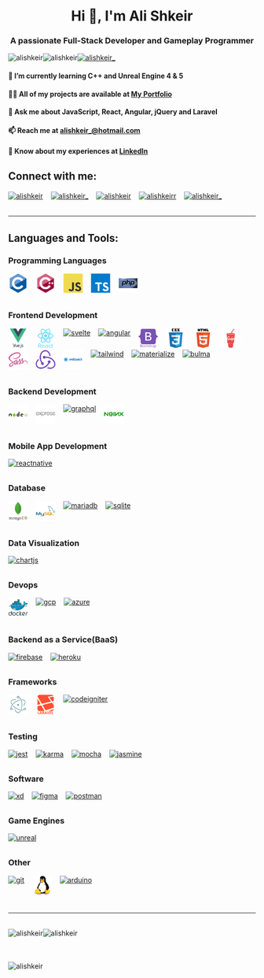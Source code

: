 <h1 align="center">Hi 👋, I'm Ali Shkeir</h1><h3 align="center"> A passionate Full-Stack Developer and Gameplay Programmer</h3><img src="https://komarev.com/ghpvc/?username=alishkeir&label=Profile%20views&color=0e75b6&style=flat" alt="alishkeir"/><img src="https://github-profile-trophy.vercel.app/?username=alishkeir" alt="alishkeir"/><a href="https://twitter.com/alishkeir_" target="blank" ><img src="https://img.shields.io/twitter/follow/alishkeir_?logo=twitter&style=for-the-badge" alt="alishkeir_"/></a><h4>🌱 I’m currently learning <b>C++</b> and <b>Unreal Engine 4 & 5</b></h4><h4> 👨‍💻 All of my projects are available at <a href="https://alishkeir.netlify.app">My Portfolio</a></h4><h4> 💬 Ask me about <b>JavaScript</b>, <b>React</b>, <b>Angular</b>, <b>jQuery</b> and <b>Laravel</b></h4><h4> 📫 Reach me at <a href="mailto: alishkeir_@hotmail.com">alishkeir_@hotmail.com</a></h4><h4> 📄 Know about my experiences at <a href="https://www.linkedin.com/in/alishkeir/">LinkedIn</a></h4><h2 align="left">Connect with me:</h2><div style="display: flex; margin-bottom: 2rem; flex-wrap: wrap"> <a href="https://codepen.io/alishkeir" target="blank" ><img align="center" src="https://raw.githubusercontent.com/rahuldkjain/github-profile-readme-generator/master/src/images/icons/Social/codepen.svg" alt="alishkeir" height="30" width="40" style="margin-right: 1rem"/></a> <a href="https://twitter.com/alishkeir_" target="blank" ><img align="center" src="https://raw.githubusercontent.com/rahuldkjain/github-profile-readme-generator/master/src/images/icons/Social/twitter.svg" alt="alishkeir_" height="30" width="40" style="margin-right: 1rem"/></a> <a href="https://linkedin.com/in/alishkeir" target="blank" ><img align="center" src="https://raw.githubusercontent.com/rahuldkjain/github-profile-readme-generator/master/src/images/icons/Social/linked-in-alt.svg" alt="alishkeir" height="30" width="40" style="margin-right: 1rem"/></a> <a href="https://fb.com/alishkeirr" target="blank" ><img align="center" src="https://raw.githubusercontent.com/rahuldkjain/github-profile-readme-generator/master/src/images/icons/Social/facebook.svg" alt="alishkeirr" height="30" width="40" style="margin-right: 1rem"/></a> <a href="https://instagram.com/alishkeir_" target="blank" ><img align="center" src="https://raw.githubusercontent.com/rahuldkjain/github-profile-readme-generator/master/src/images/icons/Social/instagram.svg" alt="alishkeir_" height="30" width="40" style="margin-right: 1rem"/></a></div><hr style=" height: 1px; background-color: #21262d; margin-top: 1rem; margin-bottom: 2rem; "/><h2 align="left">Languages and Tools:</h2><h3>Programming Languages</h3><div style="display: flex; margin-bottom: 2rem; flex-wrap: wrap"> <a style="margin-right: 1rem" href="https://www.cprogramming.com/" target="_blank" rel="noreferrer" > <img src="https://raw.githubusercontent.com/devicons/devicon/master/icons/c/c-original.svg" alt="c" width="40" height="40"/> </a> <a style="margin-right: 1rem" href="https://www.w3schools.com/cpp/" target="_blank" rel="noreferrer" > <img src="https://raw.githubusercontent.com/devicons/devicon/master/icons/cplusplus/cplusplus-original.svg" alt="cplusplus" width="40" height="40"/> </a> <a style="margin-right: 1rem" href="https://developer.mozilla.org/en-US/docs/Web/JavaScript" target="_blank" rel="noreferrer" > <img src="https://raw.githubusercontent.com/devicons/devicon/master/icons/javascript/javascript-original.svg" alt="javascript" width="40" height="40"/> </a> <a style="margin-right: 1rem" href="https://www.typescriptlang.org/" target="_blank" rel="noreferrer" > <img src="https://raw.githubusercontent.com/devicons/devicon/master/icons/typescript/typescript-original.svg" alt="typescript" width="40" height="40"/> </a> <a style="margin-right: 1rem" href="https://www.php.net" target="_blank" rel="noreferrer" > <img src="https://raw.githubusercontent.com/devicons/devicon/master/icons/php/php-original.svg" alt="php" width="40" height="40"/> </a></div><h3>Frontend Development</h3><div style="display: flex; margin-bottom: 2rem; flex-wrap: wrap"> <a style="margin-right: 1rem" href="https://vuejs.org/" target="_blank" rel="noreferrer" > <img src="https://raw.githubusercontent.com/devicons/devicon/master/icons/vuejs/vuejs-original-wordmark.svg" alt="vuejs" width="40" height="40"/> </a> <a style="margin-right: 1rem" href="https://reactjs.org/" target="_blank" rel="noreferrer" > <img src="https://raw.githubusercontent.com/devicons/devicon/master/icons/react/react-original-wordmark.svg" alt="react" width="40" height="40"/> </a> <a style="margin-right: 1rem" href="https://svelte.dev" target="_blank" rel="noreferrer" > <img src="https://upload.wikimedia.org/wikipedia/commons/1/1b/Svelte_Logo.svg" alt="svelte" width="40" height="40"/> </a> <a style="margin-right: 1rem" href="https://angular.io" target="_blank" rel="noreferrer" > <img src="https://angular.io/assets/images/logos/angular/angular.svg" alt="angular" width="40" height="40"/> </a> <a style="margin-right: 1rem" href="https://getbootstrap.com" target="_blank" rel="noreferrer" > <img src="https://raw.githubusercontent.com/devicons/devicon/master/icons/bootstrap/bootstrap-plain-wordmark.svg" alt="bootstrap" width="40" height="40"/> </a> <a style="margin-right: 1rem" href="https://www.w3schools.com/css/" target="_blank" rel="noreferrer" > <img src="https://raw.githubusercontent.com/devicons/devicon/master/icons/css3/css3-original-wordmark.svg" alt="css3" width="40" height="40"/> </a> <a style="margin-right: 1rem" href="https://www.w3.org/html/" target="_blank" rel="noreferrer" > <img src="https://raw.githubusercontent.com/devicons/devicon/master/icons/html5/html5-original-wordmark.svg" alt="html5" width="40" height="40"/> </a> <a style="margin-right: 1rem" href="https://gulpjs.com" target="_blank" rel="noreferrer" > <img src="https://raw.githubusercontent.com/devicons/devicon/master/icons/gulp/gulp-plain.svg" alt="gulp" width="40" height="40"/> </a> <a style="margin-right: 1rem" href="https://sass-lang.com" target="_blank" rel="noreferrer" > <img src="https://raw.githubusercontent.com/devicons/devicon/master/icons/sass/sass-original.svg" alt="sass" width="40" height="40"/> </a> <a style="margin-right: 1rem" href="https://redux.js.org" target="_blank" rel="noreferrer" > <img src="https://raw.githubusercontent.com/devicons/devicon/master/icons/redux/redux-original.svg" alt="redux" width="40" height="40"/> </a> <a style="margin-right: 1rem" href="https://webpack.js.org" target="_blank" rel="noreferrer" > <img src="https://raw.githubusercontent.com/devicons/devicon/d00d0969292a6569d45b06d3f350f463a0107b0d/icons/webpack/webpack-original-wordmark.svg" alt="webpack" width="40" height="40"/> </a> <a style="margin-right: 1rem" href="https://tailwindcss.com/" target="_blank" rel="noreferrer" > <img src="https://www.vectorlogo.zone/logos/tailwindcss/tailwindcss-icon.svg" alt="tailwind" width="40" height="40"/> </a> <a style="margin-right: 1rem" href="https://materializecss.com/" target="_blank" rel="noreferrer" > <img src="https://raw.githubusercontent.com/prplx/svg-logos/5585531d45d294869c4eaab4d7cf2e9c167710a9/svg/materialize.svg" alt="materialize" width="40" height="40"/> </a> <a style="margin-right: 1rem" href="https://bulma.io/" target="_blank" rel="noreferrer" > <img src="https://raw.githubusercontent.com/gilbarbara/logos/804dc257b59e144eaca5bc6ffd16949752c6f789/logos/bulma.svg" alt="bulma" width="40" height="40"/> </a></div><h3>Backend Development</h3><div style="display: flex; margin-bottom: 2rem; flex-wrap: wrap"> <a style="margin-right: 1rem" href="https://nodejs.org" target="_blank" rel="noreferrer" > <img src="https://raw.githubusercontent.com/devicons/devicon/master/icons/nodejs/nodejs-original-wordmark.svg" alt="nodejs" width="40" height="40"/> </a> <a style="margin-right: 1rem" href="https://expressjs.com" target="_blank" rel="noreferrer" > <img src="https://raw.githubusercontent.com/devicons/devicon/master/icons/express/express-original-wordmark.svg" alt="express" width="40" height="40"/> </a> <a style="margin-right: 1rem" href="https://graphql.org" target="_blank" rel="noreferrer" > <img src="https://www.vectorlogo.zone/logos/graphql/graphql-icon.svg" alt="graphql" width="40" height="40"/> </a> <a style="margin-right: 1rem" href="https://www.nginx.com" target="_blank" rel="noreferrer" > <img src="https://raw.githubusercontent.com/devicons/devicon/master/icons/nginx/nginx-original.svg" alt="nginx" width="40" height="40"/> </a></div><h3>Mobile App Development</h3><div style="display: flex; margin-bottom: 2rem; flex-wrap: wrap"> <a style="margin-right: 1rem" href="https://reactnative.dev/" target="_blank" rel="noreferrer" > <img src="https://reactnative.dev/img/header_logo.svg" alt="reactnative" width="40" height="40"/> </a></div><h3>Database</h3><div style="display: flex; margin-bottom: 2rem; flex-wrap: wrap"> <a style="margin-right: 1rem" href="https://www.mongodb.com/" target="_blank" rel="noreferrer" > <img src="https://raw.githubusercontent.com/devicons/devicon/master/icons/mongodb/mongodb-original-wordmark.svg" alt="mongodb" width="40" height="40"/> </a> <a style="margin-right: 1rem" href="https://www.mysql.com/" target="_blank" rel="noreferrer" > <img src="https://raw.githubusercontent.com/devicons/devicon/master/icons/mysql/mysql-original-wordmark.svg" alt="mysql" width="40" height="40"/> </a> <a style="margin-right: 1rem" href="https://mariadb.org/" target="_blank" rel="noreferrer" > <img src="https://www.vectorlogo.zone/logos/mariadb/mariadb-icon.svg" alt="mariadb" width="40" height="40"/> </a> <a style="margin-right: 1rem" href="https://www.sqlite.org/" target="_blank" rel="noreferrer" > <img src="https://www.vectorlogo.zone/logos/sqlite/sqlite-icon.svg" alt="sqlite" width="40" height="40"/> </a></div><h3>Data Visualization</h3><div style="display: flex; margin-bottom: 2rem; flex-wrap: wrap"> <a style="margin-right: 1rem" href="https://www.chartjs.org" target="_blank" rel="noreferrer" > <img src="https://www.chartjs.org/media/logo-title.svg" alt="chartjs" width="40" height="40"/> </a></div><h3>Devops</h3><div style="display: flex; margin-bottom: 2rem; flex-wrap: wrap"> <a style="margin-right: 1rem" href="https://www.docker.com/" target="_blank" rel="noreferrer" > <img src="https://raw.githubusercontent.com/devicons/devicon/master/icons/docker/docker-original-wordmark.svg" alt="docker" width="40" height="40"/> </a> <a style="margin-right: 1rem" href="https://cloud.google.com" target="_blank" rel="noreferrer" > <img src="https://www.vectorlogo.zone/logos/google_cloud/google_cloud-icon.svg" alt="gcp" width="40" height="40"/> </a> <a style="margin-right: 1rem" href="https://azure.microsoft.com/en-in/" target="_blank" rel="noreferrer" > <img src="https://www.vectorlogo.zone/logos/microsoft_azure/microsoft_azure-icon.svg" alt="azure" width="40" height="40"/> </a></div><h3>Backend as a Service(BaaS)</h3><div style="display: flex; margin-bottom: 2rem; flex-wrap: wrap"> <a style="margin-right: 1rem" href="https://firebase.google.com/" target="_blank" rel="noreferrer" > <img src="https://www.vectorlogo.zone/logos/firebase/firebase-icon.svg" alt="firebase" width="40" height="40"/> </a> <a style="margin-right: 1rem" href="https://heroku.com" target="_blank" rel="noreferrer" > <img src="https://www.vectorlogo.zone/logos/heroku/heroku-icon.svg" alt="heroku" width="40" height="40"/> </a></div><h3>Frameworks</h3><div style="display: flex; margin-bottom: 2rem; flex-wrap: wrap"> <a style="margin-right: 1rem" href="https://www.electronjs.org" target="_blank" rel="noreferrer" > <img src="https://raw.githubusercontent.com/devicons/devicon/master/icons/electron/electron-original.svg" alt="electron" width="40" height="40"/> </a> <a style="margin-right: 1rem" href="https://laravel.com/" target="_blank" rel="noreferrer" > <img src="https://raw.githubusercontent.com/devicons/devicon/master/icons/laravel/laravel-plain-wordmark.svg" alt="laravel" width="40" height="40"/> </a> <a style="margin-right: 1rem" href="https://codeigniter.com" target="_blank" rel="noreferrer" > <img src="https://cdn.worldvectorlogo.com/logos/codeigniter.svg" alt="codeigniter" width="40" height="40"/> </a></div><h3>Testing</h3><div style="display: flex; margin-bottom: 2rem; flex-wrap: wrap"> <a style="margin-right: 1rem" href="https://jestjs.io" target="_blank" rel="noreferrer" > <img src="https://www.vectorlogo.zone/logos/jestjsio/jestjsio-icon.svg" alt="jest" width="40" height="40"/> </a> <a style="margin-right: 1rem" href="https://karma-runner.github.io/latest/index.html" target="_blank" rel="noreferrer" > <img src="https://raw.githubusercontent.com/detain/svg-logos/780f25886640cef088af994181646db2f6b1a3f8/svg/karma.svg" alt="karma" width="40" height="40"/> </a> <a style="margin-right: 1rem" href="https://mochajs.org" target="_blank" rel="noreferrer" > <img src="https://www.vectorlogo.zone/logos/mochajs/mochajs-icon.svg" alt="mocha" width="40" height="40"/> </a> <a style="margin-right: 1rem" href="https://jasmine.github.io/" target="_blank" rel="noreferrer" > <img src="https://www.vectorlogo.zone/logos/jasmine/jasmine-icon.svg" alt="jasmine" width="40" height="40"/> </a></div><h3>Software</h3><div style="display: flex; margin-bottom: 2rem; flex-wrap: wrap"> <a style="margin-right: 1rem" href="https://www.adobe.com/products/xd.html" target="_blank" rel="noreferrer" > <img src="https://cdn.worldvectorlogo.com/logos/adobe-xd.svg" alt="xd" width="40" height="40"/> </a> <a style="margin-right: 1rem" href="https://www.figma.com/" target="_blank" rel="noreferrer" > <img src="https://www.vectorlogo.zone/logos/figma/figma-icon.svg" alt="figma" width="40" height="40"/> </a> <a style="margin-right: 1rem" href="https://postman.com" target="_blank" rel="noreferrer" > <img src="https://www.vectorlogo.zone/logos/getpostman/getpostman-icon.svg" alt="postman" width="40" height="40"/> </a></div><h3>Game Engines</h3><div style="display: flex; margin-bottom: 2rem; flex-wrap: wrap"> <a style="margin-right: 1rem" href="https://unrealengine.com/" target="_blank" rel="noreferrer" > <img src="https://raw.githubusercontent.com/kenangundogan/fontisto/036b7eca71aab1bef8e6a0518f7329f13ed62f6b/icons/svg/brand/unreal-engine.svg" alt="unreal" width="40" height="40"/> </a></div><h3>Other</h3><div style="display: flex; margin-bottom: 2rem; flex-wrap: wrap"> <a style="margin-right: 1rem" href="https://git-scm.com/" target="_blank" rel="noreferrer" > <img src="https://www.vectorlogo.zone/logos/git-scm/git-scm-icon.svg" alt="git" width="40" height="40"/> </a> <a style="margin-right: 1rem" href="https://www.linux.org/" target="_blank" rel="noreferrer" > <img src="https://raw.githubusercontent.com/devicons/devicon/master/icons/linux/linux-original.svg" alt="linux" width="40" height="40"/> </a> <a style="margin-right: 1rem" href="https://www.arduino.cc/" target="_blank" rel="noreferrer" > <img src="https://cdn.worldvectorlogo.com/logos/arduino-1.svg" alt="arduino" width="40" height="40"/> </a></div><hr style=" height: 1px; background-color: #21262d; margin-top: 1rem; margin-bottom: 2rem; "/><div style=" display: flex; flex-wrap: wrap; margin-top: 2rem; margin-bottom: 2rem; "> <img align="left" src="https://github-readme-stats.vercel.app/api/top-langs?username=alishkeir&show_icons=true&locale=en&layout=compact" alt="alishkeir"/> <img align="center" src="https://github-readme-stats.vercel.app/api?username=alishkeir&show_icons=true&locale=en" alt="alishkeir"/></div><br/><div> <img align="center" src="https://github-readme-streak-stats.herokuapp.com/?user=alishkeir&" alt="alishkeir"/></div>
